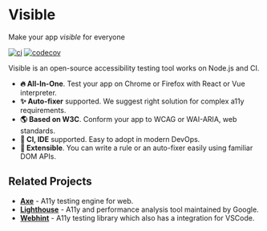 # Visible

Make your app *visible* for everyone

[![ci](https://github.com/neet/masto.js/workflows/CI/badge.svg)](https://github.com/neet/visible/actions)
[![codecov](https://codecov.io/gh/neet/visible/branch/master/graph/badge.svg?token=vhlxlIJpAg)](https://codecov.io/gh/neet/visible)

Visible is an open-source accessibility testing tool works on Node.js and CI.

- **🔥 All-In-One**. Test your app on Chrome or Firefox with React or Vue interpreter.
- **✨ Auto-fixer** supported. We suggest right solution for complex a11y requirements.
- **🌎 Based on W3C**. Conform your app to WCAG or WAI-ARIA, web standards.
- **🤖 CI, IDE** supported. Easy to adopt in modern DevOps.
- **🔌 Extensible**. You can write a rule or an auto-fixer easily using familiar DOM APIs.

## Related Projects
- **[Axe](https://github.com/dequelabs/axe-core)** - A11y testing engine for web.
- **[Lighthouse](https://github.com/GoogleChrome/lighthouse)** - A11y and performance analysis tool maintained by Google.
- **[Webhint](https://github.com/webhintio/hint)** - A11y testing library which also has a integration for VSCode.
